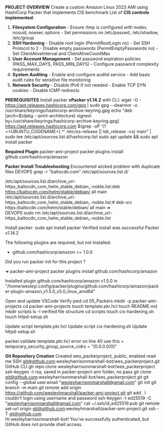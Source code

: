 **PROJECT OVERVIEW**
Create a custom Amazon Linux 2023 AMI using HashiCorp Packer that implements CIS benchmark
List of **CIS controls implemented**:
1. **Filesystem Configuration** - Ensure /tmp is configured with nodev, nosuid, noexec options - Set permissions on /etc/passwd, /etc/shadow, /etc/group 
2. **SSH Hardening** - Disable root login (PermitRootLogin no) - Set SSH Protocol to 2 - Disable empty passwords (PermitEmptyPasswords no) - Set ClientAliveInterval and ClientAliveCountMax 
3. **User Account Management** - Set password expiration policies (PASS_MAX_DAYS, PASS_MIN_DAYS) - Configure password complexity requirements 
4. **System Auditing** - Enable and configure auditd service - Add basic audit rules for sensitive file monitoring 
5. **Network Security** - Disable IPv6 if not needed - Enable TCP SYN cookies - Disable ICMP redirects

**PREREQUISITES**
Install packer **vPacker v1.14.2** with CLI: 
wget -O - https://apt.releases.hashicorp.com/gpg | sudo gpg --dearmor -o /usr/share/keyrings/hashicorp-archive-keyring.gpg
echo "deb [arch=$(dpkg --print-architecture) signed-by=/usr/share/keyrings/hashicorp-archive-keyring.gpg] https://apt.releases.hashicorp.com $(grep -oP '(?<=UBUNTU_CODENAME=).*' /etc/os-release || lsb_release -cs) main" | sudo tee /etc/apt/sources.list.d/hashicorp.list
sudo apt update && sudo apt install packer

**Required Plugin** packer-ami-project packer plugins install github.com/hashicorp/amazon 

**Packer Install Troubleshooting**
Encountered wicked problem with duplicate files
DEVOPS grep -r "baltocdn.com" /etc/apt/sources.list.d/

/etc/apt/sources.list.d/archive_uri-https_baltocdn_com_helm_stable_debian_-noble.list:deb https://baltocdn.com/helm/stable/debian/ all main
/etc/apt/sources.list.d/archive_uri-https_baltocdn_com_helm_stable_debian_-noble.list:# deb-src https:/baltocdn.com/helm/stable/debian/ all main
➜  
DEVOPS sudo rm /etc/apt/sources.list.d/archive_uri-https_baltocdn_com_helm_stable_debian_-noble.list

Install packer: sudo apt install packer
Verified install was successful Packer v1.14.2                                           

The following plugins are required, but not installed:

* github.com/hashicorp/amazon >= 1.0.0

Did you run packer init for this project ?


➜  packer-ami-project packer plugins install github.com/hashicorp/amazon                                                                                       

Installed plugin github.com/hashicorp/amazon v1.5.0 in "/home/wesley/.config/packer/plugins/github.com/hashicorp/amazon/packer-plugin-amazon_v1.5.0_x5.0_linux_amd64"

Open and update VSCode
Verify pwd
cd 05_Packers
mkdir -p packer-ami-projects
cd packer-ami-projects
touch template.pkr.hcl
touch README.md
mkdir scripts
ls -l
verified file structure
cd scripts
touch cis-hardening.sh
touch httpd-setup.sh

Update script template.pkr.hcl
Update script cis-hardening.sh
Update httpd-setup.sh

packer.validate template.pkr.hcl
error on line 40 
use this = temporary_security_group_source_cidrs = "[0.0.0.0/0]"

**Git Repository Creation**
Created wes_packerproject, public, enabled read me
SSH git@github.com:wesleyharrisonmarshall-bot/wes_packerproject.git
GitHub CLI gh repo clone wesleyharrisonmarshall-bot/wes_packerproject
ssh-keygen -t rsa, saved in packer-project-ami folder, no pass
git clone git@github.com:wesleyharrisonmarshall-bot/wes_packerproject.git
git config --global user.email "wesleyharrisonmarshall@gmail.com"
git init
git branch -m main
git remote add origin https://github.com/wesleyhmarshall/packer-ami-project.git
git add .
I couldn't login using username and password
ssh-keygen -t ed25519 -C "wesleyharrisonmarshall@gmail.com"
cat ~/.ssh/id_ed25519.pub
git remote set-url origin git@github.com:wesleyhmarshall/packer-ami-project.git
ssh -T git@github.com                                                      
Hi wesleyharrisonmarshall-bot! You've successfully authenticated, but GitHub does not provide shell access.